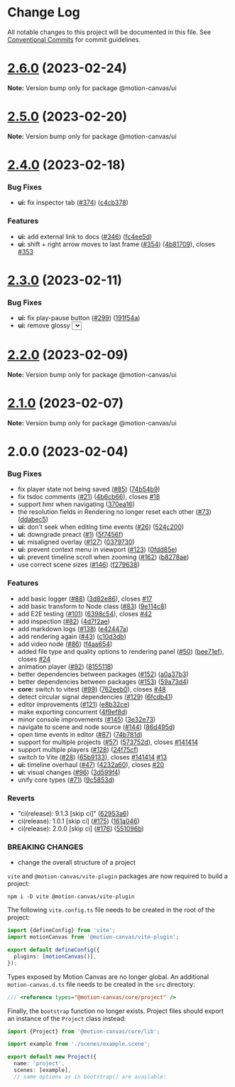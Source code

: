 # Change Log

All notable changes to this project will be documented in this file.
See [Conventional Commits](https://conventionalcommits.org) for commit guidelines.

# [2.6.0](https://github.com/motion-canvas/motion-canvas/compare/v2.5.0...v2.6.0) (2023-02-24)

**Note:** Version bump only for package @motion-canvas/ui





# [2.5.0](https://github.com/motion-canvas/motion-canvas/compare/v2.4.0...v2.5.0) (2023-02-20)

**Note:** Version bump only for package @motion-canvas/ui





# [2.4.0](https://github.com/motion-canvas/motion-canvas/compare/v2.3.0...v2.4.0) (2023-02-18)


### Bug Fixes

* **ui:** fix inspector tab ([#374](https://github.com/motion-canvas/motion-canvas/issues/374)) ([c4cb378](https://github.com/motion-canvas/motion-canvas/commit/c4cb378c2f9d972bb41542bbe3b3aa314fa1f3ad))


### Features

* **ui:** add external link to docs ([#346](https://github.com/motion-canvas/motion-canvas/issues/346)) ([fc4ee5d](https://github.com/motion-canvas/motion-canvas/commit/fc4ee5d028312904ed9e11c5341ac00f36e7242b))
* **ui:** shift + right arrow moves to last frame ([#354](https://github.com/motion-canvas/motion-canvas/issues/354)) ([4b81709](https://github.com/motion-canvas/motion-canvas/commit/4b8170971400c5bf4fe690a58d3f44c3e1d00b94)), closes [#353](https://github.com/motion-canvas/motion-canvas/issues/353)





# [2.3.0](https://github.com/motion-canvas/motion-canvas/compare/v2.2.0...v2.3.0) (2023-02-11)


### Bug Fixes

* **ui:** fix play-pause button ([#299](https://github.com/motion-canvas/motion-canvas/issues/299)) ([191f54a](https://github.com/motion-canvas/motion-canvas/commit/191f54a0a5a9de2fd2dc27bffc6d21d692ce6f72))
* **ui:** remove glossy <select> effect in Safari ([#292](https://github.com/motion-canvas/motion-canvas/issues/292)) ([9c062b2](https://github.com/motion-canvas/motion-canvas/commit/9c062b26e48fbdb1905daae25a3fb34df82307d3))





# [2.2.0](https://github.com/motion-canvas/motion-canvas/compare/v2.1.0...v2.2.0) (2023-02-09)

**Note:** Version bump only for package @motion-canvas/ui





# [2.1.0](https://github.com/motion-canvas/motion-canvas/compare/v2.0.0...v2.1.0) (2023-02-07)

**Note:** Version bump only for package @motion-canvas/ui





# 2.0.0 (2023-02-04)


### Bug Fixes

* fix player state not being saved ([#85](https://github.com/motion-canvas/motion-canvas/issues/85)) ([74b54b9](https://github.com/motion-canvas/motion-canvas/commit/74b54b970d1287e80fe2334a034844ad6a80c23b))
* fix tsdoc comments ([#21](https://github.com/motion-canvas/motion-canvas/issues/21)) ([4b6cb66](https://github.com/motion-canvas/motion-canvas/commit/4b6cb660ad82befcfd41188c7a8f9c8c0cba93ed)), closes [#18](https://github.com/motion-canvas/motion-canvas/issues/18)
* support hmr when navigating ([370ea16](https://github.com/motion-canvas/motion-canvas/commit/370ea1676a1c34313c0fb917c0f0691538f72016))
* the resolution fields in Rendering no longer reset each other ([#73](https://github.com/motion-canvas/motion-canvas/issues/73)) ([ddabec5](https://github.com/motion-canvas/motion-canvas/commit/ddabec549be3cecec27cf9f5643b036e12a83472))
* **ui:** don't seek when editing time events ([#26](https://github.com/motion-canvas/motion-canvas/issues/26)) ([524c200](https://github.com/motion-canvas/motion-canvas/commit/524c200ef1bd6a6f52096d04c2aeed24a24cda6f))
* **ui:** downgrade preact ([#1](https://github.com/motion-canvas/motion-canvas/issues/1)) ([5f7456f](https://github.com/motion-canvas/motion-canvas/commit/5f7456fe4c5a1cc76ccd8fed5a6f9a8a4e846d27))
* **ui:** misaligned overlay ([#127](https://github.com/motion-canvas/motion-canvas/issues/127)) ([0379730](https://github.com/motion-canvas/motion-canvas/commit/03797302a302e28caf9f2428cfce4a122f827775))
* **ui:** prevent context menu in viewport ([#123](https://github.com/motion-canvas/motion-canvas/issues/123)) ([0fdd85e](https://github.com/motion-canvas/motion-canvas/commit/0fdd85ecf5b61907ce1e16f5fb9253540528a8b0))
* **ui:** prevent timeline scroll when zooming ([#162](https://github.com/motion-canvas/motion-canvas/issues/162)) ([b8278ae](https://github.com/motion-canvas/motion-canvas/commit/b8278aeb7b92f215bccbd1aa57de17c9233cff01))
* use correct scene sizes ([#146](https://github.com/motion-canvas/motion-canvas/issues/146)) ([f279638](https://github.com/motion-canvas/motion-canvas/commit/f279638f9ad7ed1f4c44900d48c10c2d6560946e))


### Features

* add basic logger ([#88](https://github.com/motion-canvas/motion-canvas/issues/88)) ([3d82e86](https://github.com/motion-canvas/motion-canvas/commit/3d82e863af3dc88b3709adbcd0b84e790d05c3b8)), closes [#17](https://github.com/motion-canvas/motion-canvas/issues/17)
* add basic transform to Node class ([#83](https://github.com/motion-canvas/motion-canvas/issues/83)) ([9e114c8](https://github.com/motion-canvas/motion-canvas/commit/9e114c8830a99c78e6a4fd9265b0e7552758af14))
* add E2E testing ([#101](https://github.com/motion-canvas/motion-canvas/issues/101)) ([6398c54](https://github.com/motion-canvas/motion-canvas/commit/6398c54e4c4d6667ce9f45b9bbef6ea110ea2215)), closes [#42](https://github.com/motion-canvas/motion-canvas/issues/42)
* add inspection ([#82](https://github.com/motion-canvas/motion-canvas/issues/82)) ([4d7f2ae](https://github.com/motion-canvas/motion-canvas/commit/4d7f2aee6daeda1a2146b632dfdc28b455295776))
* add markdown logs ([#138](https://github.com/motion-canvas/motion-canvas/issues/138)) ([e42447a](https://github.com/motion-canvas/motion-canvas/commit/e42447a0c07a8192c06d21c5f1801f0266279075))
* add rendering again ([#43](https://github.com/motion-canvas/motion-canvas/issues/43)) ([c10d3db](https://github.com/motion-canvas/motion-canvas/commit/c10d3dbb63f6248eda04128ef0aa9d72c1edfcf7))
* add video node ([#86](https://github.com/motion-canvas/motion-canvas/issues/86)) ([f4aa654](https://github.com/motion-canvas/motion-canvas/commit/f4aa65437a18cc85b00199f80cd5e04654c00c4b))
* added file type and quality options to rendering panel ([#50](https://github.com/motion-canvas/motion-canvas/issues/50)) ([bee71ef](https://github.com/motion-canvas/motion-canvas/commit/bee71ef2673c269db47a4433831720b7ad0fb4e8)), closes [#24](https://github.com/motion-canvas/motion-canvas/issues/24)
* animation player ([#92](https://github.com/motion-canvas/motion-canvas/issues/92)) ([8155118](https://github.com/motion-canvas/motion-canvas/commit/8155118eb13dc2a8b422b81aabacc923ce2f919b))
* better dependencies between packages ([#152](https://github.com/motion-canvas/motion-canvas/issues/152)) ([a0a37b3](https://github.com/motion-canvas/motion-canvas/commit/a0a37b3645fcb91206e65fd0a95b2f486b308c75))
* better dependencies between packages ([#153](https://github.com/motion-canvas/motion-canvas/issues/153)) ([59a73d4](https://github.com/motion-canvas/motion-canvas/commit/59a73d49a7b92c416e1f836a0f53bb676e9f924b))
* **core:** switch to vitest ([#99](https://github.com/motion-canvas/motion-canvas/issues/99)) ([762eeb0](https://github.com/motion-canvas/motion-canvas/commit/762eeb0a99c2f378d20dbd147f815ba6736099d9)), closes [#48](https://github.com/motion-canvas/motion-canvas/issues/48)
* detect circular signal dependencies ([#129](https://github.com/motion-canvas/motion-canvas/issues/129)) ([6fcdb41](https://github.com/motion-canvas/motion-canvas/commit/6fcdb41df90dca1c39537a4f6d4960ab551f4d6e))
* editor improvements ([#121](https://github.com/motion-canvas/motion-canvas/issues/121)) ([e8b32ce](https://github.com/motion-canvas/motion-canvas/commit/e8b32ceff1b8216282c4b5713508ce1172645e20))
* make exporting concurrent ([4f9ef8d](https://github.com/motion-canvas/motion-canvas/commit/4f9ef8d40d9d9c1147e2edfc0766c5ea5cc4297c))
* minor console improvements ([#145](https://github.com/motion-canvas/motion-canvas/issues/145)) ([3e32e73](https://github.com/motion-canvas/motion-canvas/commit/3e32e73434ad872049af9e3f1f711bc0185410f4))
* navigate to scene and node source ([#144](https://github.com/motion-canvas/motion-canvas/issues/144)) ([86d495d](https://github.com/motion-canvas/motion-canvas/commit/86d495d01a9f8f0a58e676fedb6df9c12a14d14a))
* open time events in editor ([#87](https://github.com/motion-canvas/motion-canvas/issues/87)) ([74b781d](https://github.com/motion-canvas/motion-canvas/commit/74b781d57fca7ef1d10904673276f2a7354c01b8))
* support for multiple projects ([#57](https://github.com/motion-canvas/motion-canvas/issues/57)) ([573752d](https://github.com/motion-canvas/motion-canvas/commit/573752dd4d79d62a1a30958f1ed550d2cf22c344)), closes [#141414](https://github.com/motion-canvas/motion-canvas/issues/141414)
* support multiple players ([#128](https://github.com/motion-canvas/motion-canvas/issues/128)) ([24f75cf](https://github.com/motion-canvas/motion-canvas/commit/24f75cf7cdaf38f890e3936edf175afbfd340210))
* switch to Vite ([#28](https://github.com/motion-canvas/motion-canvas/issues/28)) ([65b9133](https://github.com/motion-canvas/motion-canvas/commit/65b91337dbc47fe51cecc83657f79fab15343a0d)), closes [#141414](https://github.com/motion-canvas/motion-canvas/issues/141414) [#13](https://github.com/motion-canvas/motion-canvas/issues/13)
* **ui:** timeline overhaul ([#47](https://github.com/motion-canvas/motion-canvas/issues/47)) ([4232a60](https://github.com/motion-canvas/motion-canvas/commit/4232a6072540b54451e99e18c1001db0175bb93f)), closes [#20](https://github.com/motion-canvas/motion-canvas/issues/20)
* **ui:** visual changes ([#96](https://github.com/motion-canvas/motion-canvas/issues/96)) ([3d599f4](https://github.com/motion-canvas/motion-canvas/commit/3d599f4e1788fbd15e996be8bf95679f1c6787bd))
* unify core types ([#71](https://github.com/motion-canvas/motion-canvas/issues/71)) ([9c5853d](https://github.com/motion-canvas/motion-canvas/commit/9c5853d8bc65204693c38109a25d1fefd44241b7))


### Reverts

* "ci(release): 9.1.3 [skip ci]" ([62953a6](https://github.com/motion-canvas/motion-canvas/commit/62953a6a8a1b1da3eb2e5f51c9fe60c716d6b94b))
* ci(release): 1.0.1 [skip ci] ([#175](https://github.com/motion-canvas/motion-canvas/issues/175)) ([161a046](https://github.com/motion-canvas/motion-canvas/commit/161a04647ecdc8203daf2d887a6a44c79a92ee20))
* ci(release): 2.0.0 [skip ci] ([#176](https://github.com/motion-canvas/motion-canvas/issues/176)) ([551096b](https://github.com/motion-canvas/motion-canvas/commit/551096bf636a791ea7c7c1d38d8e03c360433008))


### BREAKING CHANGES

* change the overall structure of a project

`vite` and `@motion-canvas/vite-plugin` packages are now required to build a project:
```
npm i -D vite @motion-canvas/vite-plugin
```
The following `vite.config.ts` file needs to be created in the root of the project:
```ts
import {defineConfig} from 'vite';
import motionCanvas from '@motion-canvas/vite-plugin';

export default defineConfig({
  plugins: [motionCanvas()],
});
```

Types exposed by Motion Canvas are no longer global.
An additional `motion-canvas.d.ts` file needs to be created in the `src` directory:
```ts
/// <reference types="@motion-canvas/core/project" />
```

 Finally, the `bootstrap` function no longer exists.
 Project files should export an instance of the `Project` class instead:
 ```ts
 import {Project} from '@motion-canvas/core/lib';

 import example from './scenes/example.scene';

 export default new Project({
   name: 'project',
   scenes: [example],
   // same options as in bootstrap() are available:
